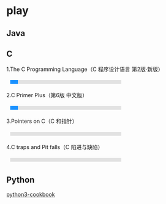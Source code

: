 # play

## Java

## C

1.The C Programming Language（C 程序设计语言 第2版·新版）

<svg width="300" height="20">
    <line x1="10" y1="10" x2="500" y2="10" stroke="#E2E2E2" stroke-width="10"></line>
    <line x1="10" y1="10" x2="30" y2="10" stroke="#1890FF" stroke-width="10"></line>
</svg>

2.C Primer Plus（第6版 中文版）

<svg width="300" height="20">
    <line x1="10" y1="10" x2="500" y2="10" stroke="#E2E2E2" stroke-width="10"></line>
    <line x1="10" y1="10" x2="30" y2="10" stroke="#1890FF" stroke-width="10"></line>
</svg>

3.Pointers on C（C 和指针）

<svg width="300" height="20">
    <line x1="10" y1="10" x2="500" y2="10" stroke="#E2E2E2" stroke-width="10"></line>
    <!-- <line x1="10" y1="10" x2="0" y2="0" stroke="#1890FF" stroke-width="10"></line> -->
</svg>

4.C traps and Pit falls（C 陷进与缺陷）

<svg width="300" height="20">
    <line x1="10" y1="10" x2="500" y2="10" stroke="#E2E2E2" stroke-width="10"></line>
    <!-- <line x1="10" y1="10" x2="0" y2="0" stroke="#1890FF" stroke-width="10"></line> -->
</svg>

## Python

[python3-cookbook](https://python3-cookbook.readthedocs.io/zh_CN/latest/)
